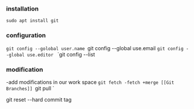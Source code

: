 
### installation
`sudo apt install git`
### configuration 
`git config --golobal user.name
`git config --global use.email 
`git config --global use.editor `
`git config --list 

### modification
-add modifications in our work space
`git fetch
-fetch +merge [[Git Branches]]
`git pull `


 git reset --hard commit tag  